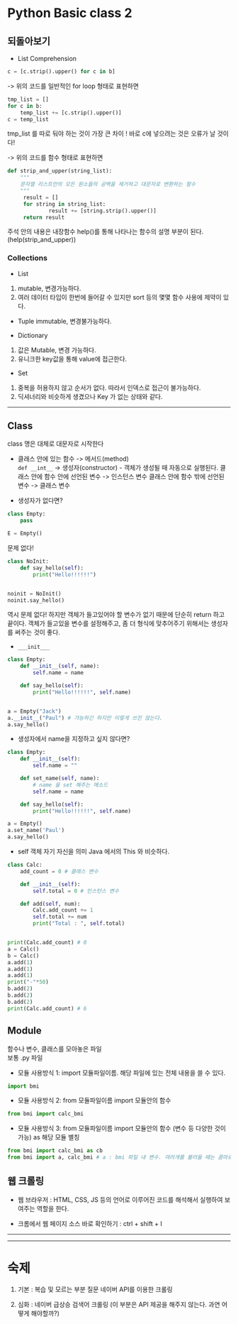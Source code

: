 # Python Basic class 2

## 되돌아보기

* List Comprehension
```python
c = [c.strip().upper() for c in b]
```
-> 위의 코드를 일반적인 for loop 형태로 표현하면 
```python
tmp_list = []
for c in b:
    temp_list += [c.strip().upper()]
c = temp_list
```
tmp_list 를 따로 둬야 하는 것이 가장 큰 차이 ! 
바로 c에 넣으려는 것은 오류가 날 것이다!

-> 위의 코드를 함수 형태로 표현하면
```python
def strip_and_upper(string_list):
    """
    문자열 리스트안의 모든 원소들의 공백을 제거하고 대문자로 변환하는 함수
    """
     result = []
     for string in string_list:
             result += [string.strip().upper()]
     return result
```
주석 안의 내용은 내장함수 help()를 통해 나타나는 함수의 설명 부분이 된다. (help(strip_and_upper))

### Collections

* List
1. mutable, 변경가능하다.
2. 여러 데이터 타입이 한번에 들어갈 수 있지만 sort 등의 몇몇 함수 사용에 제약이 있다.

* Tuple
immutable, 변경불가능하다.

* Dictionary
1. 값은 Mutable, 변경 가능하다.
2. 유니크한 key값을 통해 value에 접근한다.

* Set
1. 중복을 허용하지 않고 순서가 없다. 따라서 인덱스로 접근이 불가능하다.
2. 딕셔너리와 비슷하게 생겼으나 Key 가 없는 상태와 같다.

---

## Class
class 명은 대체로 대문자로 시작한다

* 클래스 안에 있는 함수  -> 메서드(method) <br>
  ```def __int__```     -> 생성자(constructor) - 객체가 생성될 때 자동으로 실행된다.
  클래스 안에 함수 안에 선언된 변수  -> 인스턴스 변수
  클래스 안에 함수 밖에 선언된 변수  -> 클래스 변수

* 생성자가 없다면?
```python
class Empty:
    pass

E = Empty() 
```
문제 없다!

```python
class NoInit:
    def say_hello(self):
        print("Hello!!!!!!")


noinit = NoInit()
noinit.say_hello()
```
역시 문제 없다!
하지만 객체가 들고있어야 할 변수가 없기 때문에 단순히 return 하고 끝이다.
객체가 들고있을 변수를 설정해주고, 좀 더 형식에 맞추어주기 위해서는 생성자를 써주는 것이 좋다.

* ```___init___``` 
```python
class Empty:
    def __init__(self, name):
        self.name = name

    def say_hello(self):
        print("Hello!!!!!!", self.name)


a = Empty("Jack")
a.__init__("Paul") # 가능하긴 하지만 이렇게 쓰진 않는다.
a.say_hello()
```

* 생성자에서 name을 지정하고 싶지 않다면?
```python
class Empty:
    def __init__(self):
        self.name = ""

    def set_name(self, name):
        # name 을 set 해주는 메소드
        self.name = name

    def say_hello(self):
        print("Hello!!!!!!", self.name)

a = Empty()
a.set_name('Paul')
a.say_hello()
```

* self
객체 자기 자신을 의미
Java 에서의 This 와 비슷하다.

```python
class Calc:
    add_count = 0 # 클래스 변수

    def __init__(self):
        self.total = 0 # 인스턴스 변수

    def add(self, num):
        Calc.add_count += 1
        self.total += num
        print("Total : ", self.total)


print(Calc.add_count) # 0
a = Calc()
b = Calc()
a.add(1)
a.add(1)
a.add(1)
print("-"*50)
b.add(2)
b.add(2)
b.add(2)
print(Calc.add_count) # 6
```

## Module
함수나 변수, 클래스를 모아놓은 파일 <br>
보통 .py 파일

* 모듈 사용방식 1: import 모듈파일이름. 해당 파일에 있는 전체 내용을 쓸 수 있다.
```python
import bmi
```
* 모듈 사용방식 2: from 모듈파일이름 import 모듈안의 함수
```python 
from bmi import calc_bmi
```
* 모듈 사용방식 3: from 모듈파일이름 import 모듈안의 함수 (변수 등 다양한 것이 가능) as 해당 모듈 별칭
```python
from bmi import calc_bmi as cb
from bmi import a, calc_bmi # a : bmi 파일 내 변수. 여러개를 불러올 때는 콤마로 구분한다. 
```

## 웹 크롤링
* 웹 브라우저 : HTML, CSS, JS 등의 언어로 이루어진 코드를 해석해서 실행하여 보여주는 역할을 한다.

* 크롬에서 웹 페이지 소스 바로 확인하기 : ctrl + shift + I
---
---

# 숙제

1. 기본 
: 복습 및 모르는 부분 질문
  네이버 API를 이용한 크롤링
  
2. 심화
: 네이버 급상승 검색어 크롤링 (이 부분은 API 제공을 해주지 않는다. 과연 어떻게 해야할까?)